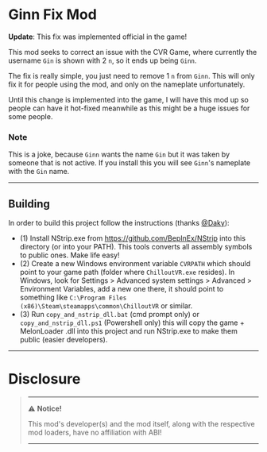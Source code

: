 # Ginn Fix Mod

**Update**: This fix was implemented official in the game!

This mod seeks to correct an issue with the CVR Game, where currently the username `Gin` is shown with 2 `n`, so it ends
up being `Ginn`.

The fix is really simple, you just need to remove 1 `n` from `Ginn`. This will only fix it for people using the mod, and
only on the nameplate unfortunately.

Until this change is implemented into the game, I will have this mod up so people can have it hot-fixed meanwhile as 
this might be a huge issues for some people.

### Note
This is a joke, because `Ginn` wants the name `Gin` but it was taken by someone that is not active. If you install this
you will see `Ginn`'s nameplate with the `Gin` name.

---

## Building

In order to build this project follow the instructions (thanks [@Daky](https://github.com/dakyneko)):

- (1) Install NStrip.exe from https://github.com/BepInEx/NStrip into this directory (or into your PATH). This tools
  converts all assembly symbols to public ones. Make life easy!
- (2) Create a new Windows environment variable `CVRPATH` which should point to your game path (folder
  where `ChilloutVR.exe` resides). In Windows, look for Settings > Advanced system settings > Advanced > Environment
  Variables, add a new one there, it should point to something
  like `C:\Program Files (x86)\Steam\steamapps\common\ChilloutVR` or similar.
- (3) Run `copy_and_nstrip_dll.bat` (cmd prompt only) or `copy_and_nstrip_dll.ps1` (Powershell only) this will copy the
game + MelonLoader .dll into this project and run NStrip.exe to make them public (easier developers).  


---

# Disclosure  

> ---
> ⚠️ **Notice!**  
>
> This mod's developer(s) and the mod itself, along with the respective mod loaders, have no affiliation with ABI!
>
> ---
